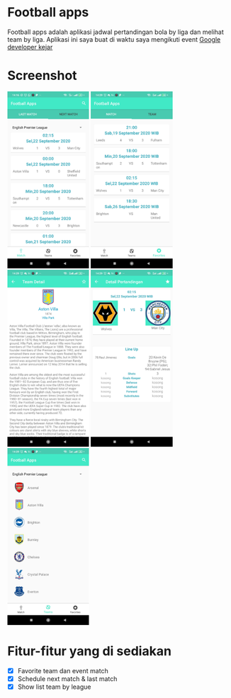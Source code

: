 # Football apps
Football apps adalah aplikasi jadwal pertandingan bola by liga dan melihat team by liga. Aplikasi ini saya buat di waktu saya mengikuti event <a href="https://www.dicoding.com/blog/google-developers-kejar-2019/">Google developer kejar</a>

# Screenshot
<p float="left">
<img src="screenshot/ss1.jpg" height="400px"/>
<img src="screenshot/ss2.jpg" height="400px"/>
<img src="screenshot/ss3.jpg" height="400px"/>
<img src="screenshot/ss4.jpg" height="400px"/>
  <img src="screenshot/ss5.jpg" height="400px"/>

</p>

# Fitur-fitur yang di sediakan
- [X] Favorite team dan event match
- [X] Schedule next match & last match
- [X] Show list team by league
